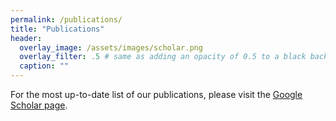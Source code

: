 ```yaml
---
permalink: /publications/
title: "Publications"
header:
  overlay_image: /assets/images/scholar.png
  overlay_filter: .5 # same as adding an opacity of 0.5 to a black background
  caption: ""
---
```


For the most up-to-date list of our publications, please visit the [Google Scholar page](https://scholar.google.com/citations?user=hKWxsOcAAAAJ&hl=en).
